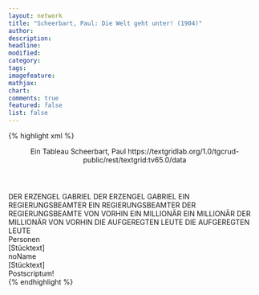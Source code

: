 ```yaml
---
layout: network
title: "Scheerbart, Paul: Die Welt geht unter! (1904)"
author:
description:
headline:
modified:
category:
tags:
imagefeature: 
mathjax: 
chart: 
comments: true
featured: false
list: false
---
```

{% highlight xml %}
<?xml-model href="https://raw.githubusercontent.com/DLiNa/project/master/rules/lina.rnc"?><?xml-model href="https://raw.githubusercontent.com/DLiNa/project/master/rules/lina.sch"?>
<play xmlns="http://lina.digital">
  <header>
    <title>Die Welt geht unter!</title>
  	<subtitle>Ein Tableau</subtitle>
    <genretitle/>
    <author>Scheerbart, Paul</author>
  	<date when="1904" type="print"/>
  	<source>https://textgridlab.org/1.0/tgcrud-public/rest/textgrid:tv65.0/data</source>
  </header>
  <personae>
    <character>
      <name>DER ERZENGEL GABRIEL</name>
      <alias xml:id="der_erzengel_gabriel">
        <name>DER ERZENGEL GABRIEL</name>
      </alias>
    </character>
    <character>
      <name>EIN REGIERUNGSBEAMTER</name>
      <alias xml:id="ein_regierungsbeamter">
        <name>EIN REGIERUNGSBEAMTER</name>
      </alias>
    	<alias xml:id="der_regierungsbeamte_von_vorhin">
    		<name>DER REGIERUNGSBEAMTE VON VORHIN</name>
    	</alias>
    </character>
    <character>
      <name>EIN MILLIONÄR</name>
      <alias xml:id="ein_millionär">
        <name>EIN MILLIONÄR</name>
      </alias>
    	<alias xml:id="der_millionär_von_vorhin">
    		<name>DER MILLIONÄR VON VORHIN</name>
    	</alias>
    </character>
    <character>
      <name>DIE AUFGEREGTEN LEUTE</name>
      <alias xml:id="die_aufgeregten_leute">
        <name>DIE AUFGEREGTEN LEUTE</name>
      </alias>
    </character>
  </personae>
  <text>
    <div>
      <head>Personen</head>
    </div>
    <div>
      <head>[Stücktext]</head>
      <div>
        <head>noName</head>
        <div>
          <head>[Stücktext]</head>
          <sp who="#der_erzengel_gabriel">
            <amount n="6" unit="speech_acts"/>
            <amount n="161" unit="words"/>
            <amount n="3" unit="lines"/>
            <amount n="886" unit="chars"/>
          </sp>
          <sp who="#ein_regierungsbeamter">
            <amount n="1" unit="speech_acts"/>
            <amount n="2" unit="words"/>
            <amount n="1" unit="lines"/>
            <amount n="10" unit="chars"/>
          </sp>
          <sp who="#ein_millionär">
            <amount n="1" unit="speech_acts"/>
            <amount n="2" unit="words"/>
            <amount n="1" unit="lines"/>
            <amount n="10" unit="chars"/>
          </sp>
          <sp who="#die_aufgeregten_leute">
            <amount n="1" unit="speech_acts"/>
            <amount n="5" unit="words"/>
            <amount n="1" unit="lines"/>
            <amount n="25" unit="chars"/>
          </sp>
          <sp who="#der_regierungsbeamte_von_vorhin">
            <amount n="1" unit="speech_acts"/>
            <amount n="12" unit="words"/>
            <amount n="1" unit="lines"/>
            <amount n="67" unit="chars"/>
          </sp>
          <sp who="#der_millionär_von_vorhin">
            <amount n="1" unit="speech_acts"/>
            <amount n="5" unit="words"/>
            <amount n="1" unit="lines"/>
            <amount n="28" unit="chars"/>
          </sp>
        </div>
        <div>
          <head>Postscriptum!</head>
        </div>
      </div>
    </div>
  </text>
</play>
{% endhighlight %}